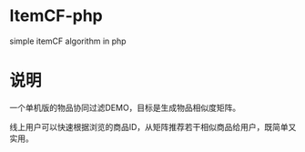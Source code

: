 # ItemCF-php

simple itemCF algorithm in php

# 说明

一个单机版的物品协同过滤DEMO，目标是生成物品相似度矩阵。

线上用户可以快速根据浏览的商品ID，从矩阵推荐若干相似商品给用户，既简单又实用。